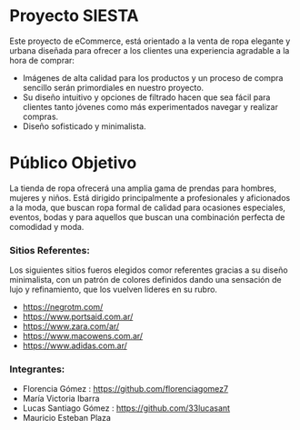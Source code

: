 # Proyecto SIESTA
Este proyecto de eCommerce, está orientado a la venta de ropa elegante y urbana diseñada para ofrecer a los clientes una experiencia agradable a la hora de comprar: 

- Imágenes de alta calidad para los productos y un proceso de compra sencillo serán primordiales en nuestro proyecto.
- Su diseño intuitivo y opciones de filtrado hacen que sea fácil para clientes tanto jóvenes como más experimentados navegar y realizar compras.
- Diseño sofisticado y minimalista.


# Público Objetivo
La tienda de ropa ofrecerá una amplia gama de prendas para hombres, mujeres y niños.
Está dirigido principalmente a profesionales y aficionados a la moda, que buscan ropa formal de calidad para ocasiones especiales, eventos, bodas y para aquellos que buscan una combinación perfecta de comodidad y moda.

### Sitios Referentes:
Los siguientes sitios fueros elegidos comor referentes gracias a su diseño minimalista, con un patrón de colores definidos dando una sensación de lujo y refinamiento, que los vuelven lideres en su rubro.

- https://negrotm.com/
- https://www.portsaid.com.ar/
- https://www.zara.com/ar/
- https://www.macowens.com.ar/
- https://www.adidas.com.ar/

### Integrantes:
- Florencia Gómez : https://github.com/florenciagomez7
- María Victoria Ibarra
- Lucas Santiago Gómez : https://github.com/33lucasant
- Mauricio Esteban Plaza

